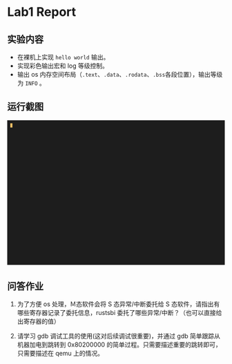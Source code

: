 # Lab1 Report

## 实验内容

- 在裸机上实现 `hello world` 输出。
- 实现彩色输出宏和 log 等级控制。
- 输出 os 内存空间布局（`.text`、`.data`、`.rodata`、`.bss`各段位置），输出等级为 `INFO` 。

## 运行截图

![result-1](./result-1.gif)

## 问答作业

1. 为了方便 os 处理，Ｍ态软件会将 S 态异常/中断委托给 S 态软件，请指出有哪些寄存器记录了委托信息，rustsbi 委托了哪些异常/中断？（也可以直接给出寄存器的值）

2. 请学习 gdb 调试工具的使用(这对后续调试很重要)，并通过 gdb 简单跟踪从机器加电到跳转到 0x80200000 的简单过程。只需要描述重要的跳转即可，只需要描述在 qemu 上的情况。
